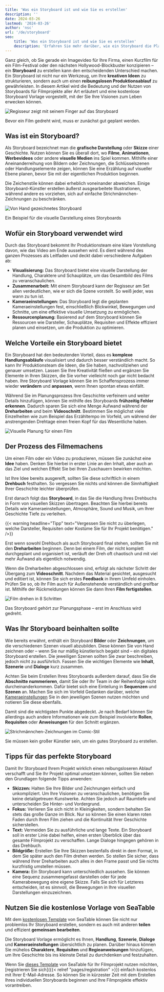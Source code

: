 ```yaml
---
title: 'Was ein Storyboard ist und wie Sie es erstellen'
description: ''
date: 2024-03-26
lastmod: '2024-03-26'
author: 'nsc'
url: '/de/storyboard'
seo:
    title: 'Was ein Storyboard ist und wie Sie es erstellen'
    description: 'Erfahren Sie mehr darüber, wie ein Storyboard die Planung und Umsetzung Ihres Filmprojekts erleichtert. Mit kostenloser Vorlage!'
---
```


Ganz gleich, ob Sie gerade ein Imagevideo für Ihre Firma, einen Kurzfilm für ein Film-Festival oder den nächsten Hollywood-Blockbuster konzipieren – ein **Storyboard** zu erstellen kann den entscheidenden Unterschied machen. Ein Storyboard ist nicht nur ein Werkzeug, um Ihre **kreativen Ideen** zu strukturieren, sondern auch um einen **reibungslosen Produktionsablauf** zu gewährleisten. In diesem Artikel wird die Bedeutung und der Nutzen von Storyboards für Filmprojekte aller Art erläutert und eine kostenlose Storyboard Vorlage vorgestellt, mit der Sie Ihre Visionen zum Leben erwecken können.

![Regisseur zeigt mit seinem Finger auf das Storyboard](images/dix-sept-xEKgWKmUk5A-unsplash-711x463.jpg)

Bevor ein Film gedreht wird, muss er zunächst gut geplant werden.

## Was ist ein Storyboard?

Als Storyboard bezeichnet man die **grafische Darstellung** oder **Skizze** einer Geschichte. Nutzen können Sie es überall dort, wo **Filme**, **Animationen**, **Werbevideos** oder andere **visuelle Medien** ins Spiel kommen. Mithilfe einer Aneinanderreihung von Bildern oder Zeichnungen, die Schlüsselszenen oder Handlungselemente zeigen, können Sie eine Erzählung auf visueller Ebene planen, bevor Sie mit der eigentlichen Produktion beginnen.

Die Zeichenstile können dabei erheblich voneinander abweichen. Einige Storyboard-Künstler erstellen äußerst ausgearbeitete Illustrationen, während andere es vorziehen, sich auf einfache Strichmännchen-Zeichnungen zu beschränken.

![Von Hand gezeichnetes Storyboard](images/dix-sept-idiRDLFPH6A-unsplash-711x936.jpg)

Ein Beispiel für die visuelle Darstellung eines Storyboards

## Wofür ein Storyboard verwendet wird

Durch das Storyboard bekommt Ihr Produktionsteam eine klare Vorstellung davon, wie das Video am Ende aussehen wird. Es dient während des ganzen Prozesses als Leitfaden und deckt dabei verschiedene Aufgaben ab:

- **Visualisierung:** Das Storyboard bietet eine visuelle Darstellung der Handlung, Charaktere und Schauplätze, um das Gesamtbild des Films zu veranschaulichen.
- **Zusammenarbeit:** Mit einem Storyboard kann der Regisseur am Set allen verdeutlichen, wie er sich die Szene vorstellt. So weiß jeder, was wann zu tun ist.
- **Kameraeinstellungen:** Das Storyboard legt die geplanten Kameraeinstellungen fest, einschließlich Blickwinkel, Bewegungen und Schnitte, um eine effektive visuelle Umsetzung zu ermöglichen.
- **Ressourcenplanung:** Basierend auf dem Storyboard können Sie Ressourcen wie Darsteller, Schauplätze, Requisiten und Effekte effizient planen und einsetzen, um die Produktion zu optimieren.

## Welche Vorteile ein Storyboard bietet

Ein Storyboard hat den bedeutenden Vorteil, dass es **komplexe Handlungsabläufe** visualisiert und dadurch besser verständlich macht. So kann Ihr Produktionsteam die Ideen, die Sie haben, nachvollziehen und genauer umsetzen. Lassen Sie Ihre Kreativität fließen und ergänzen Sie Elemente in Ihren Skizzen, die Sie vorher vielleicht noch gar nicht bedacht haben. Ihre Storyboard Vorlage können Sie im Schaffensprozess immer wieder **verändern** und **anpassen**, wenn Ihnen spontan etwas einfällt.

Während Sie im Planungsprozess Ihre Geschichte verfeinern und weiter Details hinzufügen, können Sie mithilfe des Storyboards **frühzeitig Fehler erkennen**. Dadurch sparen Sie sich eine Menge Aufwand während der **Dreharbeiten** und beim **Videoschnitt**. Bestimmen Sie möglichst viele Einzelheiten wie zum Beispiel das Erzähltempo im Vorfeld, um während der anstrengenden Drehtage einen freien Kopf für das Wesentliche haben.

![Visuelle Planung für einen Film](images/matt-popovich-pJwWrP-OIfk-unsplash-711x457.jpg)

## Der Prozess des Filmemachens

Um einen Film oder ein Video zu produzieren, müssen Sie zunächst eine **Idee** haben. Denken Sie hierbei in erster Linie an den Inhalt, aber auch an das Ziel und welchen Effekt Sie bei Ihren Zuschauern bewirken möchten.

Ist Ihre Idee bereits ausgereift, sollten Sie diese schriftlich in einem **Drehbuch** festhalten. So vergessen Sie nichts und können die Sinnhaftigkeit Ihrer Geschichte leichter überprüfen.

Erst danach folgt das **Storyboard**, in das Sie die Handlung Ihres Drehbuchs in Form von visuellen Skizzen übertragen. Beachten Sie hierbei bereits Details wie Kameraeinstellungen, Atmosphäre, Sound und Musik, um Ihrer Geschichte Tiefe zu verleihen.

{{< warning headline="Tipp" text="Vergessen Sie nicht zu überlegen, welche Darsteller, Requisiten oder Kostüme Sie für Ihr Projekt benötigen." />}}

Erst wenn sowohl Drehbuch als auch Storyboard final stehen, sollten Sie mit den **Dreharbeiten** beginnen. Denn bei einem Film, der nicht komplett durchgeplant und organisiert ist, verläuft der Dreh oft chaotisch und mit viel mehr Aufwand als eigentlich notwendig.

Wenn die Dreharbeiten abgeschlossen sind, erfolgt als nächster Schritt der Übergang zum **Videoschnitt**. Nachdem das Material gesichtet, ausgesucht und editiert ist, können Sie sich erstes **Feedback** in Ihrem Umfeld einholen. Prüfen Sie so, ob Ihr Film auch für Außenstehende verständlich und greifbar ist. Mithilfe der Rückmeldungen können Sie dann Ihren **Film fertigstellen**.

![Film drehen in 8 Schritten](images/Film-drehen-in-8-Schritten-711x1264.png)

Das Storyboard gehört zur Planungsphase – erst im Anschluss wird gedreht.

## Was Ihr Storyboard beinhalten sollte

Wie bereits erwähnt, enthält ein Storyboard **Bilder** oder **Zeichnungen**, um die verschiedenen Szenen visuell abzubilden. Diese können Sie von Hand zeichnen oder – wenn Sie nur mäßig künstlerisch begabt sind – ein digitales Storyboard erstellen. Die jeweiligen Szenen sollten Sie zwar beschreiben, jedoch nicht zu ausführlich. Fassen Sie die wichtigen Elemente wie **Inhalt**, **Szenerie** und **Dialoge** kurz zusammen.

Achten Sie beim Erstellen Ihres Storyboards außerdem darauf, dass Sie die **Abschnitte nummerieren**, damit Sie oder Ihr Team in der Reihenfolge nicht durcheinanderkommen. Dafür bietet sich eine Einteilung in **Sequenzen** und **Szenen** an. Machen Sie sich im Vorfeld Gedanken darüber, welche [Kameraeinstellungen](https://filmpuls.info/einstellungen-einstellungsgroesse-bildausschnitt/) Sie in den jeweiligen Szenen nutzen möchten und notieren Sie diese ebenfalls.

Damit sind die wichtigsten Punkte abgedeckt. Je nach Bedarf können Sie allerdings auch andere Informationen wie zum Beispiel involvierte **Rollen**, **Requisiten** oder **Anweisungen** für den Schnitt ergänzen.

![Strichmännchen-Zeichnungen im Comic-Stil](images/nasim-keshmiri-bNjYwZrkJ3A-unsplash-711x474.jpg)

Sie müssen kein großer Künstler sein, um ein gutes Storyboard zu erstellen.

## Tipps für das perfekte Storyboard

Damit Ihr Storyboard Ihrem Projekt wirklich einen reibungsloseren Ablauf verschafft und Sie Ihr Projekt optimal umsetzen können, sollten Sie neben den Grundlagen folgende Tipps anwenden:

- **Skizzen:** Halten Sie Ihre Bilder und Zeichnungen einfach und unkompliziert. Um Ihre Visionen zu veranschaulichen, benötigen Sie keine detailgetreuen Kunstwerke. Achten Sie jedoch auf Raumtiefe und unterscheiden Sie Hinter- und Vordergrund.
- **Fokus:** Verlieren Sie sich nicht in Kleinigkeiten, sondern behalten Sie stets das große Ganze im Blick. Nur so können Sie einen klaren roten Faden durch Ihren Film ziehen und die Kontinuität Ihrer Geschichte sicherstellen.
- **Text:** Vermeiden Sie zu ausführliche und lange Texte. Ein Storyboard soll in erster Linie dabei helfen, einen ersten Überblick über das gesamte Filmprojekt zu verschaffen. Lange Dialoge hingegen gehören in das Drehbuch.
- **Bildgröße:** Erstellen Sie Ihre Skizzen bestenfalls direkt in dem Format, in dem Sie später auch den Film drehen werden. So stellen Sie sicher, dass während Ihrer Dreharbeiten auch alles in den Frame passt und Sie nichts kurzfristig umstellen müssen.
- **Kamera:** Ein Storyboard kann unterschiedlich aussehen. Sie können eine Sequenz zusammengefasst darstellen oder für jede Kamerabewegung eine eigene Skizze. Falls Sie sich für Letzteres entscheiden, ist es sinnvoll, die Bewegungen in Ihre visuellen Darstellungen einzuzeichnen.

## Nutzen Sie die kostenlose Vorlage von SeaTable

Mit dem [kostenlosen Template](https://seatable.io/vorlage/k6o24najsho8oipbkwmo8g/) von SeaTable können Sie nicht nur problemlos Ihr Storyboard erstellen, sondern es auch mit anderen **teilen** und effizient **gemeinsam bearbeiten**.

Die Storyboard Vorlage ermöglicht es Ihnen, **Handlung**, **Szenerie**, **Dialoge** und **Kameraeinstellungen** übersichtlich zu planen. Darüber hinaus können Sie mühelos **Charaktere**, **Requisiten** und **Regieanweisungen** hinzufügen, um Ihre Geschichte bis ins kleinste Detail zu durchdenken und festzuhalten.

Wenn Sie [dieses Template](https://seatable.io/vorlage/k6o24najsho8oipbkwmo8g/) von SeaTable für Ihr Filmprojekt nutzen möchten, [registrieren Sie sich]({{< relref "pages/registration" >}}) einfach kostenlos mit Ihrer E-Mail-Adresse. So können Sie in kürzester Zeit mit dem Erstellen Ihres individuellen Storyboards beginnen und Ihre Filmprojekte effektiv vorantreiben.

